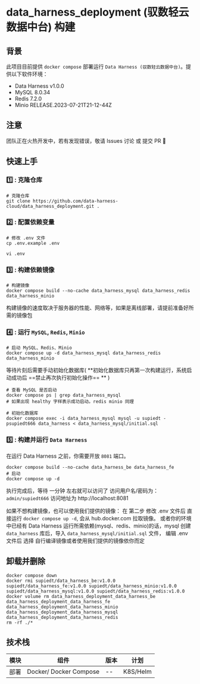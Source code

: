 # data_harness_deployment (驭数轻云数据中台) 构建

## 背景

此项目目前提供 `docker compose` 部署运行 `Data Harness (驭数轻云数据中台)`。提供以下软件环境：

- Data Harness v1.0.0
- MySQL 8.0.34
- Redis 7.2.0
- Minio RELEASE.2023-07-21T21-12-44Z

## 注意

团队正在火热开发中，若有发现错误，敬请 Issues 讨论 或 提交 PR  🤗


## 快速上手

### :one: : 克隆仓库

```shell
# 克隆仓库
git clone https://github.com/data-harness-cloud/data_harness_deployment.git .
```

### :two: : 配置依赖变量

 ```shell
 # 修改 .env 文件
 cp .env.example .env
 
 vi .env
 ```


### :three: : 构建依赖镜像

```shell
# 构建镜像
docker compose build --no-cache data_harness_mysql data_harness_redis data_harness_minio
```

构建镜像的速度取决于服务器的性能、网络等，如果是离线部署，请提前准备好所需的镜像包

### :four: : 运行 `MySQL`, `Redis`, `Minio`

```shell
# 启动 MySQL、Redis、Minio
docker compose up -d data_harness_mysql data_harness_redis data_harness_minio
```

 等待片刻后需要手动初始化数据库( **初始化数据库只再第一次构建运行，系统启动成功后 ==禁止再次执行初始化操作== ** )

 ```shell
 # 查看 MySQL 是否启动
 docker compose ps | grep data_harness_mysql
 # 如果出现 healthy 字样表示成功启动。redis minio 同理

 # 初始化数据库
 docker compose exec -i data_harness_mysql mysql -u supiedt -psupiedt666 data_harness < data_harness_mysql/initial.sql
 ```

### :five: : 构建并运行 `Data Harness`

在运行 Data Harness 之前，你需要开放 `8081` 端口。

 ```shell
 docker compose build --no-cache data_harness_be data_harness_fe
# 启动
 docker compose up -d
 ```
 执行完成后，等待 一分钟 左右就可以访问了 访问用户名/密码为：`admin/supiedt666`
 访问地址为 http://localhost:8081


 如果不想构建镜像，也可以使用我们提供的镜像：
 在 第二步 修改 .env 文件后 直接运行 `docker compose up -d`, 会从 hub.docker.com 拉取镜像。
 或者你的环境中已经有 Data Harness 运行所需依赖(mysql、redis、minio)的话，mysql 创建 `data_harness` 库后，导入 `data_harness_mysql/initial.sql` 文件， 编辑 .env 文件后 选择 自行编译镜像或者使用我们提供的镜像依你而定

## 卸载并删除

```shell
docker compose down
docker rmi supiedt/data_harness_be:v1.0.0 supiedt/data_harness_fe:v1.0.0 supiedt/data_harness_minio:v1.0.0 supiedt/data_harness_mysql:v1.0.0 supiedt/data_harness_redis:v1.0.0
docker volume rm data_harness_deployment_data_harness_be data_harness_deployment_data_harness_fe data_harness_deployment_data_harness_minio data_harness_deployment_data_harness_mysql data_harness_deployment_data_harness_redis
rm -rf ./*
```

## 技术栈
| 模块   | 组件         | 版本  | 计划              |
|------|------------|-----|-----------------|
| 部署   | Docker/ Docker Compose     | --  | K8S/Helm             |
